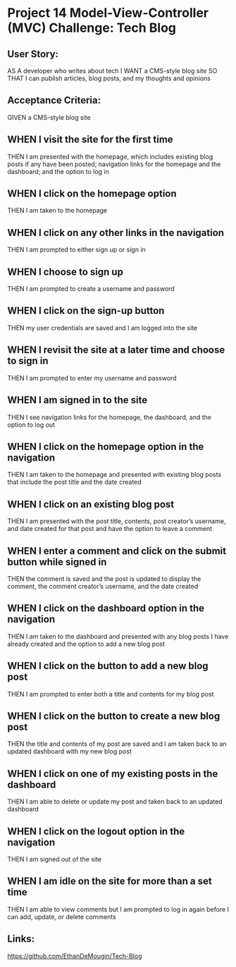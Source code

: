 # Project 14 Model-View-Controller (MVC) Challenge: Tech Blog

## User Story:

AS A developer who writes about tech
I WANT a CMS-style blog site
SO THAT I can publish articles, blog posts, and my thoughts and opinions

## Acceptance Criteria:

GIVEN a CMS-style blog site

WHEN I visit the site for the first time
-
THEN I am presented with the homepage, which includes existing blog posts if any have been posted; navigation links for the homepage and the dashboard; and the option to log in

WHEN I click on the homepage option
-
THEN I am taken to the homepage

WHEN I click on any other links in the navigation
-
THEN I am prompted to either sign up or sign in

WHEN I choose to sign up
-
THEN I am prompted to create a username and password

WHEN I click on the sign-up button
-
THEN my user credentials are saved and I am logged into the site

WHEN I revisit the site at a later time and choose to sign in
-
THEN I am prompted to enter my username and password

WHEN I am signed in to the site
-
THEN I see navigation links for the homepage, the dashboard, and the option to log out

WHEN I click on the homepage option in the navigation
-
THEN I am taken to the homepage and presented with existing blog posts that include the post title and the date created

WHEN I click on an existing blog post
-
THEN I am presented with the post title, contents, post creator’s username, and date created for that post and have the option to leave a comment

WHEN I enter a comment and click on the submit button while signed in
-
THEN the comment is saved and the post is updated to display the comment, the comment creator’s username, and the date created

WHEN I click on the dashboard option in the navigation
-
THEN I am taken to the dashboard and presented with any blog posts I have already created and the option to add a new blog post

WHEN I click on the button to add a new blog post
-
THEN I am prompted to enter both a title and contents for my blog post

WHEN I click on the button to create a new blog post
-
THEN the title and contents of my post are saved and I am taken back to an updated dashboard with my new blog post

WHEN I click on one of my existing posts in the dashboard
-
THEN I am able to delete or update my post and taken back to an updated dashboard

WHEN I click on the logout option in the navigation
-
THEN I am signed out of the site

WHEN I am idle on the site for more than a set time
-
THEN I am able to view comments but I am prompted to log in again before I can add, update, or delete comments

## Links:

https://github.com/EthanDeMougin/Tech-Blog



